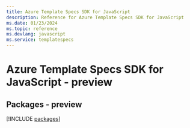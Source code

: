 ```yaml
---
title: Azure Template Specs SDK for JavaScript
description: Reference for Azure Template Specs SDK for JavaScript
ms.date: 01/23/2024
ms.topic: reference
ms.devlang: javascript
ms.service: templatespecs
---
```

# Azure Template Specs SDK for JavaScript - preview
## Packages - preview
[!INCLUDE [packages](template-specs-index.md)]